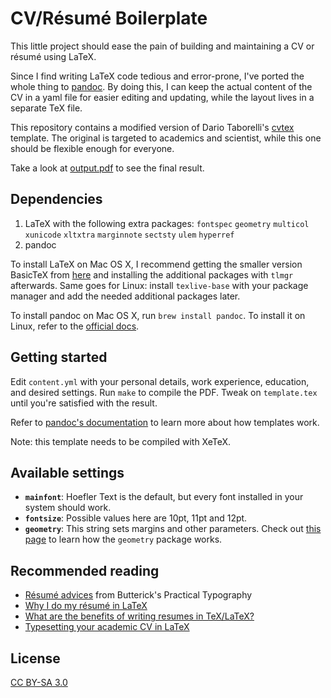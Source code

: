 # CV/Résumé Boilerplate

This little project should ease the pain of building and maintaining a CV or résumé using LaTeX.

Since I find writing LaTeX code tedious and error-prone, I've ported the whole thing to [pandoc](http://pandoc.org/). By doing this, I can keep the actual content of the CV in a yaml file for easier editing and updating, while the layout lives in a separate TeX file.

This repository contains a modified version of Dario Taborelli's [cvtex](https://github.com/dartar/cvtex) template. The original is targeted to academics and scientist, while this one should be flexible enough for everyone.

Take a look at [output.pdf](output.pdf) to see the final result.

## Dependencies

1. LaTeX with the following extra packages: `fontspec` `geometry` `multicol` `xunicode` `xltxtra` `marginnote` `sectsty` `ulem` `hyperref`
2. pandoc

To install LaTeX on Mac OS X, I recommend getting the smaller version BasicTeX from [here](https://tug.org/mactex/morepackages.html) and installing the additional packages with `tlmgr` afterwards. Same goes for Linux: install `texlive-base` with your package manager and add the needed additional packages later.

To install pandoc on Mac OS X, run `brew install pandoc`. To install it on Linux, refer to the [official docs](http://pandoc.org/installing.html).

## Getting started

Edit `content.yml` with your personal details, work experience, education, and desired settings. Run `make` to compile the PDF. Tweak on `template.tex` until you're satisfied with the result.

Refer to [pandoc's documentation](http://pandoc.org/demo/example9/templates.html) to learn more about how templates work.

Note: this template needs to be compiled with XeTeX.

## Available settings

- **`mainfont`**: Hoefler Text is the default, but every font installed in your system should work.
- **`fontsize`**: Possible values here are 10pt, 11pt and 12pt.
- **`geometry`**: This string sets margins and other parameters. Check out [this page](https://www.sharelatex.com/learn/Page_size_and_margins) to learn how the `geometry` package works.

## Recommended reading

- [Résumé advices](http://practicaltypography.com/resumes.html) from Butterick's Practical Typography 
- [Why I do my résumé in LaTeX](http://www.toofishes.net/blog/why-i-do-my-resume-latex/)
- [What are the benefits of writing resumes in TeX/LaTeX?](http://tex.stackexchange.com/questions/11955/what-are-the-benefits-of-writing-resumes-in-tex-latex)
- [Typesetting your academic CV in LaTeX](http://nitens.org/taraborelli/cvtex) 

## License

[CC BY-SA 3.0](http://creativecommons.org/licenses/by-sa/3.0/)
